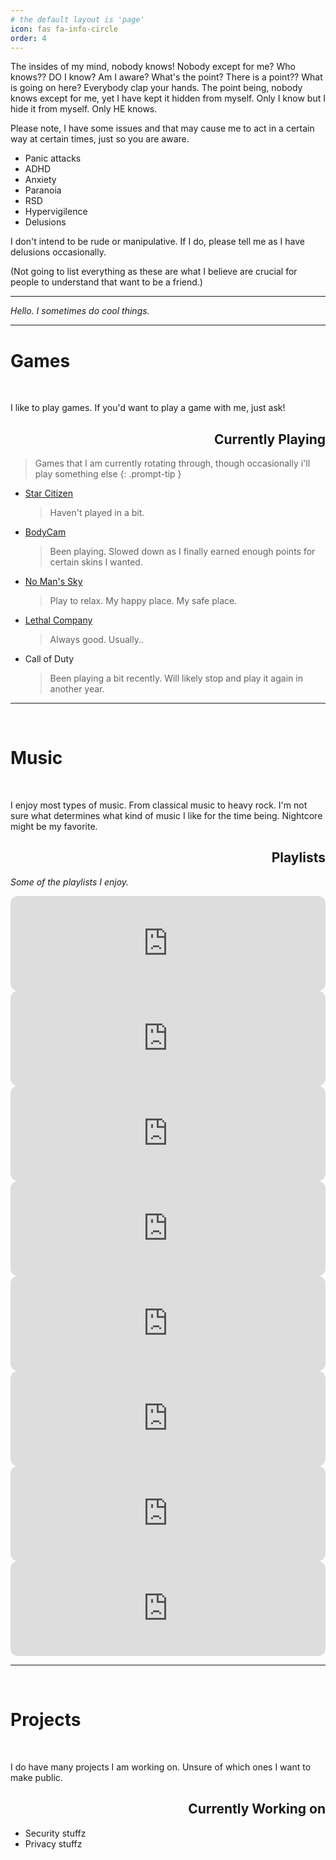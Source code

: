 ```yaml
---
# the default layout is 'page'
icon: fas fa-info-circle
order: 4
---
```


The insides of my mind, nobody knows! Nobody except for me? Who knows?? DO I know? Am I aware? What's the point? There is a point?? What is going on here? Everybody clap your hands.
The point being, nobody knows except for me, yet I have kept it hidden from myself. Only I know but I hide it from myself.
Only HE knows.


Please note, I have some issues and that may cause me to act in a certain way at certain times, just so you are aware.

- Panic attacks
- ADHD
- Anxiety
- Paranoia
- RSD
- Hypervigilence
- Delusions

I don't intend to be rude or manipulative. If I do, please tell me as I have delusions occasionally.

(Not going to list everything as these are what I believe are crucial for people to understand that want to be a friend.)

---

*Hello. I sometimes do cool things.*

---

# Games

<br>

I like to play games. If you'd want to play a game with me, just ask!

<div style='text-align: right;'>
    <h2>Currently Playing</h2>
</div>

> Games that I am currently rotating through, though occasionally i'll play something else
{: .prompt-tip }

- [Star Citizen](https://robertsspaceindustries.com/star-citizen)
    > Haven't played in a bit.

- [BodyCam](https://reissad.com/)
    > Been playing. Slowed down as I finally earned enough points for certain skins I wanted.

- [No Man's Sky](https://www.nomanssky.com/)
    > Play to relax. My happy place. My safe place.

- [Lethal Company](https://store.steampowered.com/app/1966720/Lethal_Company/)
    > Always good. Usually..

- Call of Duty
    > Been playing a bit recently. Will likely stop and play it again in another year.
---

<br>

# Music

<br>

I enjoy most types of music. From classical music to heavy rock. I'm not sure what determines what kind of music I like for the time being. Nightcore might be my favorite.

<div style='text-align: right;'>
    <h2>Playlists</h2>
</div>

*Some of the playlists I enjoy.*

<iframe style="border-radius:12px" src="https://open.spotify.com/embed/playlist/7lrT31rMqo8xNSjDzuvLt5?utm_source=generator" width="100%" height="152" frameBorder="0" allowfullscreen="" allow="autoplay; clipboard-write; encrypted-media; fullscreen; picture-in-picture" loading="lazy"></iframe>

<iframe style="border-radius:12px" src="https://open.spotify.com/embed/playlist/3Ldz06NyizCPlrVYka6001?utm_source=generator" width="100%" height="152" frameBorder="0" allowfullscreen="" allow="autoplay; clipboard-write; encrypted-media; fullscreen; picture-in-picture" loading="lazy"></iframe>

<iframe style="border-radius:12px" src="https://open.spotify.com/embed/playlist/7AzXMpx3p4eI9djFD0Yn6G?utm_source=generator" width="100%" height="152" frameBorder="0" allowfullscreen="" allow="autoplay; clipboard-write; encrypted-media; fullscreen; picture-in-picture" loading="lazy"></iframe>

<iframe style="border-radius:12px" src="https://open.spotify.com/embed/playlist/7GzLdhXbq2YUgKGyZGPOLa?utm_source=generator" width="100%" height="152" frameBorder="0" allowfullscreen="" allow="autoplay; clipboard-write; encrypted-media; fullscreen; picture-in-picture" loading="lazy"></iframe>

<iframe style="border-radius:12px" src="https://open.spotify.com/embed/playlist/0vlzEPhuZsiodjBejzsbw6?utm_source=generator" width="100%" height="152" frameBorder="0" allowfullscreen="" allow="autoplay; clipboard-write; encrypted-media; fullscreen; picture-in-picture" loading="lazy"></iframe>

<iframe style="border-radius:12px" src="https://open.spotify.com/embed/playlist/4SSOJSVgHZDJSqfvs9kCo3?utm_source=generator" width="100%" height="152" frameBorder="0" allowfullscreen="" allow="autoplay; clipboard-write; encrypted-media; fullscreen; picture-in-picture" loading="lazy"></iframe>

<iframe style="border-radius:12px" src="https://open.spotify.com/embed/playlist/2hSSQ0KXTvAse72NFpoa5g?utm_source=generator" width="100%" height="152" frameBorder="0" allowfullscreen="" allow="autoplay; clipboard-write; encrypted-media; fullscreen; picture-in-picture" loading="lazy"></iframe>

<iframe style="border-radius:12px" src="https://open.spotify.com/embed/playlist/5axWmTgtAOqliSEbWPwxYC?utm_source=generator" width="100%" height="152" frameBorder="0" allowfullscreen="" allow="autoplay; clipboard-write; encrypted-media; fullscreen; picture-in-picture" loading="lazy"></iframe>

---

<br>

# Projects

<br>

I do have many projects I am working on. Unsure of which ones I want to make public.

<div style='text-align: right;'>
    <h2>Currently Working on</h2>
</div>

- Security stuffz
- Privacy stuffz